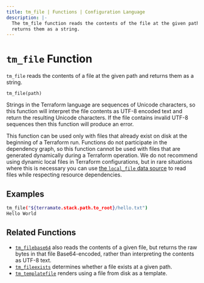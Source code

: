 ```yaml
---
title: tm_file | Functions | Configuration Language
description: |-
  The tm_file function reads the contents of the file at the given path and
  returns them as a string.
---
```


# `tm_file` Function

`tm_file` reads the contents of a file at the given path and returns them as a string.

```hcl
tm_file(path)
```

Strings in the Terraform language are sequences of Unicode characters, so
this function will interpret the file contents as UTF-8 encoded text and
return the resulting Unicode characters. If the file contains invalid UTF-8
sequences then this function will produce an error.

This function can be used only with files that already exist on disk
at the beginning of a Terraform run. Functions do not participate in the
dependency graph, so this function cannot be used with files that are generated
dynamically during a Terraform operation. We do not recommend using dynamic
local files in Terraform configurations, but in rare situations where this is
necessary you can use
[the `local_file` data source](https://registry.terraform.io/providers/hashicorp/local/latest/docs/data-sources/file)
to read files while respecting resource dependencies.

## Examples

```sh
tm_file("${terramate.stack.path.to_root}/hello.txt")
Hello World
```

## Related Functions

* [`tm_filebase64`](./tm_filebase64.md) also reads the contents of a given file,
  but returns the raw bytes in that file Base64-encoded, rather than
  interpreting the contents as UTF-8 text.
* [`tm_fileexists`](./tm_fileexists.md) determines whether a file exists
  at a given path.
* [`tm_templatefile`](./tm_templatefile.md) renders using a file from disk as a
  template.
